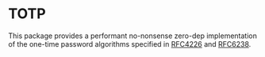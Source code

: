 # TOTP

This package provides a performant no-nonsense zero-dep implementation of the one-time password algorithms specified in [RFC4226](https://datatracker.ietf.org/doc/html/rfc4226) and [RFC6238](https://datatracker.ietf.org/doc/html/rfc6238).
